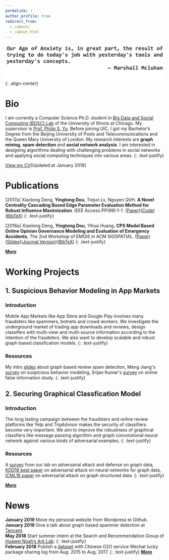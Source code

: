 ```yaml
---
permalink: /
author_profile: true
redirect_from: 
  - /about/
  - /about.html
---
```


![quote](/images/quote.png){: .align-center}

Bio
======
I am currently a Computer Science Ph.D. student in [Big Data and Social Computing (BDSC) Lab](https://bdsc.lab.uic.edu/) of the University of Illinois at Chicago. My supervisor is [Prof. Philip S. Yu](https://www.cs.uic.edu/PSYu/). Before joining UIC, I got my Bachelor’s Degree from the Beijing University of Posts and Telecommunications and the Queen Mary University of London. My research interests are **graph mining**, **spam detection** and **social network analysis**. I am interested in designing algorithms dealing with challenging problems in social networks and applying social computing techniques into various areas.
{: .text-justify}

[View my CV](http://ytongdou.com/files/The%20CV%20of%20Yingtong%20Dou.pdf)(Updated at January 2019)

Publications
======
\[2017a\] Xiaolong Deng, **Yingtong Dou**, Tiejun Lv, Nguyen QVH. **A Novel Centrality Cascading Based Edge Parameter Evaluation Method for Robust Influence Maximization**. IEEE Access.PP(99):1-1. ([Paper](http://ytongdou.com/files/A%20Novel%20Centrality%20Cascading%20Based%20Edge%20Parameter%20Evaluation%20Method%20for%20Robust%20Influence%20Maximization.pdf))([Code](https://github.com/YingtongDou/Centrality-Influence-Maximization))([BibTeX](http://ytongdou.com/files/bib2.txt))
{: .text-justify}

\[2016a\] Xiaolong Deng, **Yingtong Dou**, Yihua Huang, **CPS Model Based Online Opinion Governance Modeling and Evaluation of Emergency Accidents**, The 2nd Workshop of EMGIS in ACM SIGSPATIAL. ([Paper](http://ytongdou.com/files/CPS%20model%20based%20online%20opinion%20governance%20modeling%20and%20evaluation%20of%20emergency%20accidents.pdf))([Slides](http://ytongdou.com/files/CPS%20Model%20based%20opinion.pdf))([Journal Version](http://ytongdou.com/files/Efficient%20CPS%20model%20based%20online%20opinion%20governance%20modeling%20and%20evaluation%20for%20emergency%20accidents.pdf))([BibTeX](http://ytongdou.com/files/bib1.txt))
{: .text-justify}

**[More](http://ytongdou.com/publications)**

Working Projects
======
## 1. Suspicious Behavior Modeling in App Markets
### Introduction
Mobile App Markets like App Store and Google Play involves many fraudsters like spammers, botnets and crowd workers. We investigate the underground market of trading app downloads and reviews, design classifers with multi-view and multi-source information according to the intention of the fraudsters. We also want to develop scalable and robust graph based classfication models.
{: .text-justify}
### Resources
My intro [slides](http://ytongdou.com/files/Review%20Spam%20Detection.pdf) about graph based review spam detection, Meng Jiang's [survey](http://www.meng-jiang.com/pubs/survey-suspicious-issi16/survey-suspicious-issi16-paper.pdf) on suspicious behavior modeling, Srijan Kumar's [survey](https://arxiv.org/abs/1804.08559) on online false information study.
{: .text-justify}
## 2. Securing Graphical Classfication Model
### Introduction
The long lasting campaign between the fraudsters and online review platforms like Yelp and TripAdvisor makes the security of classifiers become very important. We aim to improve the robustness of  graphical classfiers like message passing algorithm and graph convolutional neural network against various kinds of adversarial examples.
{: .text-justify}
### Resources
A [survey](https://arxiv.org/abs/1812.10528) from our lab on adversarial attack and defense on graph data, [KDD18 best paper](https://www.kixlab.org/courses/i2r/resource/review_paper/Adversarial_Attacks_on_neural_Networks_for_Graph_Data_Zugner.pdf) on adversarial attack on neural networks for graph data, [ICML18 paper](https://arxiv.org/pdf/1806.02371.pdf) on adversarial attack on graph structured data.
{: .text-justify}

**[More](http://ytongdou.com/projects)**

News
======
**January 2019** Move my personal website from Wordpress to Github.  
**January 2019** Give a talk about graph based spammer detection at [Tencent](https://beacon.qq.com).  
**May 2018** Start summer intern at the Search and Recommendation Group of [Huawei Noah’s Ark Lab](http://www.noahlab.com.hk/#/home).
{: .text-justify}  
**February 2018** Publish a [dataset](http://ytongdou.com/blogs/2017/02/wechat-lucky-package/) with Chinese O2O service Wechat lucky package sharing log from Aug. 2015 to Aug. 2017.
{: .text-justify}
**[More](http://ytongdou.com/news/)**
